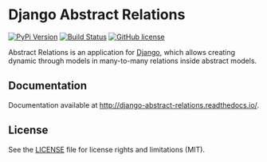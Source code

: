 Django Abstract Relations
=========================

[![PyPi Version](https://img.shields.io/pypi/v/Django-Abstract-Relations.svg)](https://pypi.python.org/pypi/Django-Abstract-Relations/)
[![Build Status](https://travis-ci.org/molski/django-abstract-relations.svg?branch=master)](https://travis-ci.org/molski/django-abstract-relations)
[![GitHub license](https://img.shields.io/badge/license-MIT-blue.svg)](https://raw.githubusercontent.com/molski/django-abstract-relations/master/LICENSE.txt)

Abstract Relations is an application for [Django](https://www.djangoproject.com/), which allows creating dynamic through models in many-to-many relations inside abstract models.


## Documentation

Documentation available at http://django-abstract-relations.readthedocs.io/.


## License

See the [LICENSE](LICENSE.md) file for license rights and limitations (MIT).
